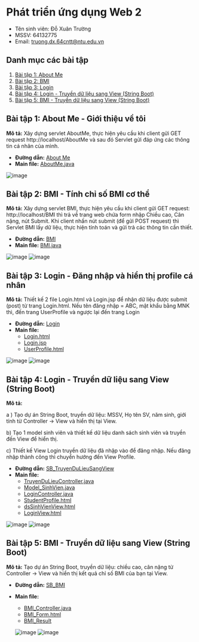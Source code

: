 # Phát triển ứng dụng Web 2
- Tên sinh viên: Đỗ Xuân Trường
- MSSV: 64132775
- Email: truong.dx.64cntt@ntu.edu.vn

## Danh mục các bài tập
1. [Bài tập 1: About Me](https://github.com/Truongdoxuan/64132775_Web2/tree/main/AboutMe)
2. [Bài tập 2: BMI](https://github.com/Truongdoxuan/64132775_Web2/tree/main/BMI)
3. [Bài tập 3: Login](https://github.com/Truongdoxuan/64132775_Web2/tree/main/Login)
4. [Bài tập 4: Login - Truyền dữ liệu sang View (String Boot)](https://github.com/Truongdoxuan/64132775_Web2/tree/main/SB_TruyenDuLieuSangView)
5. [Bài tập 5: BMI - Truyền dữ liệu sang View (String Boot)](https://github.com/Truongdoxuan/64132775_Web2/tree/main/SB_BMI)
   
## Bài tập 1: About Me - Giới thiệu về tôi

**Mô tả:** Xây dựng servlet AboutMe, thực hiện yêu cầu khi client gửi GET request http://localhost/AboutMe và sau đó Servlet gửi đáp ứng các thông tin cá nhân của mình.

- **Đường dẫn:** [About Me](https://github.com/Truongdoxuan/64132775_Web2/tree/main/AboutMe)
- **Main file:** [AboutMe.java](AboutMe/src/main/java/truongdx/exercise1_3/AboutMe.java)

![image](https://github.com/user-attachments/assets/fab58531-b6d2-4e80-9d04-3d9222cf6a97)

## Bài tập 2: BMI - Tính chỉ số BMI cơ thể

**Mô tả:** Xây dựng servlet BMI, thực hiện yêu cầu khi client gửi GET request: http://localhost/BMI thì trả về trang web chứa form nhập Chiều cao, Cân nặng, nút Submit. Khi client nhấn nút submit (để gửi POST request) thì Servlet BMI lấy dữ liệu, thực hiện tính toán và gửi trả các thông tin cần thiết.

- **Đường dẫn:** [BMI](https://github.com/Truongdoxuan/64132775_Web2/tree/main/BMI)
- **Main file:** [BMI.java](BMI/src/main/java/truongdx/exercise1_4/BMI.java)

![image](https://github.com/user-attachments/assets/0bb5dd45-01f5-4f1b-b1cb-a8d9b392d80c)
![image](https://github.com/user-attachments/assets/7a843f4f-bcdd-451e-9d4e-68bb0b79c8c9)

## Bài tập 3: Login - Đăng nhập và hiển thị profile cá nhân 

**Mô tả:** Thiết kế 2 file Login.html và Login.jsp để nhận dữ liệu được submit (post) từ trang Login.html. Nếu tên đăng nhập = ABC, mật khẩu bằng MNK thì, đến trang UserProfile và ngược lại đến trang Login

- **Đường dẫn:** [Login](https://github.com/Truongdoxuan/64132775_Web2/tree/main/Login)
- **Main file:**
  + [Login.html](Login/src/main/webapp/Login.html)
  + [Login.jsp](Login/src/main/webapp/Login.jsp)
  + [UserProfile.html](Login/src/main/webapp/UserProfile.html)

![image](https://github.com/user-attachments/assets/62d57523-e0cf-43c7-ac64-9db4d0c17c3c)
![image](https://github.com/user-attachments/assets/6ea176b0-17d0-48d0-9aad-cc9a41dd4c60)

## Bài tập 4: Login - Truyền dữ liệu sang View (String Boot)
**Mô tả:** 

a ) Tạo dự án String Boot, truyền dữ liệu: MSSV, Họ tên SV, năm sinh, giới tính từ Controller -> View và hiển thị tại View.

b) Tạo 1 model sinh viên và thiết kế dữ liệu danh sách sinh viên và truyền đến View để hiển thị. 

c)  Thiết kế View Login truyền dữ liệu đã nhập vào để đăng nhập. Nếu đăng nhập thành công thì chuyển hướng đến View Profile.

- **Đường dẫn:** [SB_TruyenDuLieuSangView](SB_TruyenDuLieuSangView)
- **Main file:**
  + [TruyenDuLieuController.java](SB_TruyenDuLieuSangView/src/main/java/truongdx/baitap/SB_TruyenDuLieuSangView/TruyenDuLieuController.java)
  + [Model_SinhVien.java](SB_TruyenDuLieuSangView/src/main/java/truongdx/baitap/SB_TruyenDuLieuSangView/SinhVien.java)
  + [LoginController.java](SB_TruyenDuLieuSangView/src/main/java/truongdx/baitap/SB_TruyenDuLieuSangView/LoginController.java)
  + [StudentProfile.html](SB_TruyenDuLieuSangView/src/main/resources/templates/studentView.html)
  + [dsSinhVienView.html](SB_TruyenDuLieuSangView/src/main/resources/templates/dsSinhVienView.html)
  + [LoginView.html](SB_TruyenDuLieuSangView/src/main/resources/templates/login.html)

![image](https://github.com/user-attachments/assets/bd5493dd-5152-4823-b5e9-33c498cf62cb)
![image](https://github.com/user-attachments/assets/e2553727-e6fa-4821-9cd9-386316a1e1bc)

## Bài tập 5: BMI - Truyền dữ liệu sang View (String Boot)
**Mô tả:** Tạo dự án String Boot, truyền dữ liệu: chiều cao, cân nặng từ Controller -> View và hiển thị kết quả chỉ số BMI của bạn tại View.
- **Đường dẫn:** [SB_BMI](SB_BMI)
- **Main file:**
  + [BMI_Controller.java](SB_BMI/src/main/java/truongdx/baitap/SB_BMI/BMI_Controller.java)
  + [BMI_Form.html](SB_BMI/src/main/resources/templates/bmi.html)
  + [BMI_Result](SB_BMI/src/main/resources/templates/result.html)

  ![image](https://github.com/user-attachments/assets/7d4d1729-6fdf-4d7c-9688-d0de37b7a092)
  ![image](https://github.com/user-attachments/assets/a5cca0f7-76f5-4b6b-bbd5-1884f9693da7)




